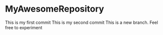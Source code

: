 # MyAwesomeRepository
This is my first commit
This is my second commit
This is a new branch. Feel free to experiment